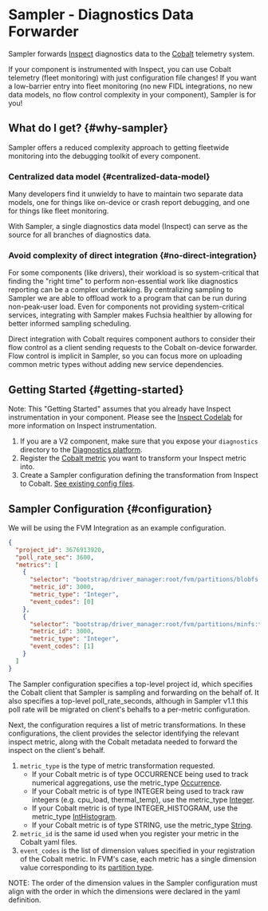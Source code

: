 # Sampler - Diagnostics Data Forwarder

Sampler forwards [Inspect]
diagnostics data to the [Cobalt] telemetry system.

If your component is instrumented with Inspect, you can use Cobalt telemetry
(fleet monitoring) with just configuration file changes! If you want a
low-barrier entry into fleet monitoring (no new FIDL integrations, no new data
models, no flow control complexity in your component), Sampler is for you!

[Inspect]: /docs/development/diagnostics/inspect/quickstart.md
[Cobalt]: https://fuchsia.dev/reference/fidl/fuchsia.metrics

## What do I get? {#why-sampler}

Sampler offers a reduced complexity approach to getting fleetwide monitoring
into the debugging toolkit of every component.

### Centralized data model {#centralized-data-model}

Many developers find it unwieldy to have to maintain two separate data models,
one for things like on-device or crash report debugging, and one for things
like fleet monitoring.

With Sampler, a single diagnostics data model (Inspect) can serve as the source
for all branches of diagnostics data.

### Avoid complexity of direct integration {#no-direct-integration}

For some components (like drivers), their workload is so system-critical that
finding the "right time" to perform non-essential work like diagnostics
reporting can be a complex undertaking. By centralizing sampling to Sampler we
are able to offload work to a program that can be run during
non-peak-user load. Even for components not providing
system-critical services, integrating with Sampler makes Fuchsia healthier by
allowing for better informed sampling scheduling.

Direct integration with Cobalt requires component authors to consider their flow
control as a client sending requests to the Cobalt on-device forwarder. Flow
control is implicit in Sampler, so you can focus more on uploading common
metric types without adding new service dependencies.

## Getting Started {#getting-started}

Note: This "Getting Started" assumes that you already have Inspect
instrumentation in your component. Please see the
[Inspect Codelab] for more information on Inspect instrumentation.

1.  If you are a V2 component, make sure that you expose your `diagnostics`
    directory to the [Diagnostics platform].
1.  Register the [Cobalt metric]
    you want to transform your Inspect metric into.
1.  Create a Sampler configuration defining the transformation from Inspect to
    Cobalt. [See existing config files].

[Inspect Codelab]: /docs/development/diagnostics/inspect/codelab/README.md
[Cobalt metric]: https://fuchsia.dev/reference/fidl/fuchsia.metrics
[Diagnostics platform]: /docs/reference/diagnostics/inspect/tree.md#archivist
[See existing config files]: https://fuchsia.googlesource.com/fuchsia/+/refs/heads/main/src/diagnostics/config/sampler/

## Sampler Configuration {#configuration}

We will be using the FVM Integration as an example configuration.

```json
{
  "project_id": 3676913920,
  "poll_rate_sec": 3600,
  "metrics": [
    {
      "selector": "bootstrap/driver_manager:root/fvm/partitions/blobfs:total_slices_reserved",
      "metric_id": 3000,
      "metric_type": "Integer",
      "event_codes": [0]
    },
    {
      "selector": "bootstrap/driver_manager:root/fvm/partitions/minfs:total_slices_reserved",
      "metric_id": 3000,
      "metric_type": "Integer",
      "event_codes": [1]
    }
  ]
}
```

The Sampler configuration specifies a top-level project id, which specifies
the Cobalt client that Sampler is sampling and forwarding on the behalf of.
It also specifies a top-level poll_rate_seconds, although in Sampler v1.1 this
poll rate will be migrated on client's behalfs to a per-metric configuration.

Next, the configuration requires a list of metric transformations. In these
configurations, the client provides the selector identifying the relevant
inspect metric, along with the Cobalt metadata needed to forward the inspect
on the client's behalf.

1.  `metric_type` is the type of metric transformation requested.
    *   If your Cobalt metric is of type OCCURRENCE being used to track
        numerical aggregations, use the metric_type [Occurrence].
    *   If your Cobalt metric is of type INTEGER being used to track raw
        integers (e.g. cpu_load, thermal_temp), use the metric_type [Integer].
    *   If your Cobalt metric is of type INTEGER_HISTOGRAM, use the metric_type
        [IntHistogram].
    *   If your Cobalt metric is of type STRING, use the metric_type
        [String].
1.  `metric_id` is the same id used when you register your metric in the Cobalt
    yaml files.
1.  `event_codes` is the list of dimension values specified in your
    registration of the Cobalt metric. In FVM's case, each metric has a single
    dimension value corresponding to its [partition type].

NOTE: The order of the dimension values in the Sampler configuration must
align with the order in which the dimensions were declared in the yaml
definition.

[Occurrence]: https://fuchsia.googlesource.com/fuchsia/+/refs/heads/main/src/diagnostics/lib/sampler-config/src/lib.rs#139
[Integer]: https://fuchsia.googlesource.com/fuchsia/+/refs/heads/main/src/diagnostics/lib/sampler-config/src/lib.rs#141
[IntHistogram]: https://fuchsia.googlesource.com/fuchsia/+/refs/heads/main/src/diagnostics/lib/sampler-config/src/lib.rs#143
[String]: https://fuchsia.googlesource.com/fuchsia/+/refs/heads/main/src/diagnostics/lib/sampler-config/src/lib.rs#145
[partition type]: https://fuchsia-review.googlesource.com/c/cobalt-registry/+/462754/4/fuchsia/local_storage/metrics.yaml
